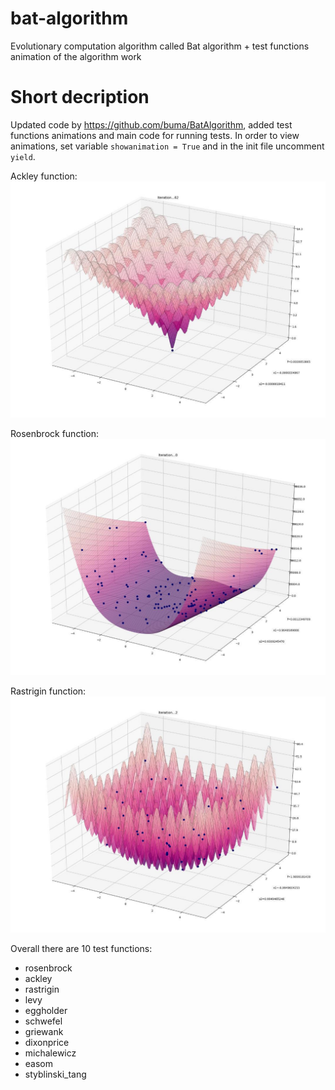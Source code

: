 # bat-algorithm
Evolutionary computation algorithm called Bat algorithm + test functions animation of the algorithm work

# Short decription
Updated code by https://github.com/buma/BatAlgorithm, added test functions animations and main code for running tests. In order to view animations, set variable `showanimation = True` and in the init file uncomment `yield`. 

Ackley function:
![ackley](https://github.com/natuthepatatu/bat-algorithm/blob/master/ackley.jpg)

Rosenbrock function:
![rosenbrock](https://github.com/natuthepatatu/bat-algorithm/blob/master/rosenbrock.jpg)

Rastrigin function:
![rastrigin](https://github.com/natuthepatatu/bat-algorithm/blob/master/rastrigin.jpg)

Overall there are 10 test functions:
* rosenbrock
* ackley
* rastrigin
* levy
* eggholder
* schwefel
* griewank
* dixonprice
* michalewicz
* easom
* styblinski_tang
